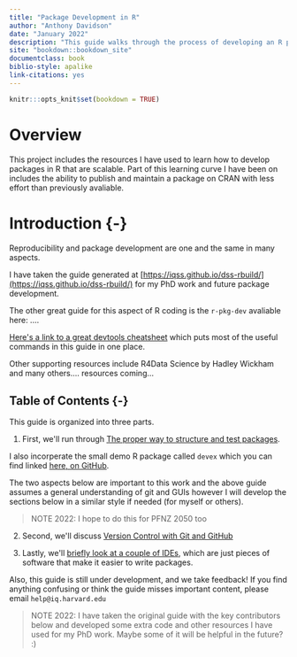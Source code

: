 ```yaml
---
title: "Package Development in R"
author: "Anthony Davidson"
date: "January 2022"
description: "This guide walks through the process of developing an R packages for Predator Free New Zealand 2050"
site: "bookdown::bookdown_site"
documentclass: book
biblio-style: apalike
link-citations: yes
---
```



```r
knitr:::opts_knit$set(bookdown = TRUE)
```

# Overview

This project includes the resources I have used to learn how to develop packages in R that are scalable. Part of this learning curve I have been on includes the ability to publish and maintain a package on CRAN with less effort than previously avaliable.

# Introduction {-}

Reproducibility and package development are one and the same in many aspects.

I have taken the guide generated at [https://iqss.github.io/dss-rbuild/](https://iqss.github.io/dss-rbuild/) for my PhD work and future package development.

The other great guide for this aspect of R coding is the `r-pkg-dev` avaliable here: ....

[Here's a link to a great devtools cheatsheet](https://www.rstudio.com/wp-content/uploads/2015/03/devtools-cheatsheet.pdf) which puts most of the useful commands in this guide in one place.

Other supporting resources include R4Data Science by Hadley Wickham and many others.... resources coming...

## Table of Contents {-}

This guide is organized into three parts.

1. First, we'll run through [The proper way to structure and test packages](./package-development.html).

I also incorperate the small demo R package called `devex` which you can find linked [here, on GitHub](https://github.com/IQSS/dss-rbuild/tree/master/devex).

The two aspects below are important to this work and the above guide assumes a general understanding of git and GUIs however I will develop the sections below in a similar style if needed (for myself or others).

> NOTE 2022: I hope to do this for PFNZ 2050 too

2. Second, we'll discuss [Version Control with Git and GitHub](./version-control.html)

3. Lastly, we'll [briefly look at a couple of IDEs](./integrated-development-environments.html), which are just pieces of software that make it easier to write packages.

Also, this guide is still under development, and we take feedback! If you find anything confusing or think the guide misses important content, please email `help@iq.harvard.edu`

> NOTE 2022: I have taken the original guide with the key contributors below and developed some extra code and other resources I have used for my PhD work. Maybe some of it will be helpful in the future? :)
